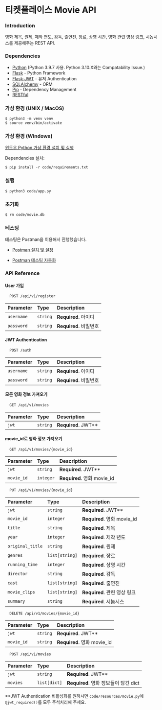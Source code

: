 # 티켓플레이스 Movie API
### Introduction
영화 제목, 원제, 제작 연도, 감독, 출연진, 장르, 상영 시간, 영화 관련 영상 링크, 시놉시스를 제공해주는 REST API.  

### Dependencies

* [Python](https://www.python.org/) (Python 3.9.7 사용. Python 3.10.X와는 Compatability Issue.)
* [Flask](https://flask.palletsprojects.com/) - Python Framework
* [Flask-JWT](https://https://pythonhosted.org/Flask-JWT/) - 유저 Authentication
* [SQLAlchemy](https://docs.sqlalchemy.org/) - ORM
* [Pip](https://pypi.org/project/pip/) - Dependency Management
* [RESTful](https://restfulapi.net/)

### 가상 환경 (UNIX / MacOS)

```
$ python3 -m venv venv
$ source venv/bin/activate
```
### 가상 환경 (Windows)

[윈도우 Python 가상 환경 설치 및 실행](https://docs.python.org/ko/3.9/library/venv.html)

Dependencies 설치:

```
$ pip install -r code/requirements.txt
```

### 실행
 
```
$ python3 code/app.py
```
### 초기화
```
$ rm code/movie.db
```

### 테스팅

테스팅은 Postman을 이용해서 진행했습니다.

* [Postman 설치 및 설정](https://choisiel.tistory.com/14)

* [Postman 테스팅 자동화](https://heropy.blog/2020/08/31/postman-api-testing/)


### API Reference

#### User 가입
```http
  POST /api/v1/register
```
| Parameter | Type     | Description                |
| :-------- | :------- | :------------------------- |
| `username` | `string` | **Required**. 아이디 |
| `password` | `string` | **Required**. 비밀번호 |

#### JWT Authentication
```http
  POST /auth
```
| Parameter | Type     | Description                |
| :-------- | :------- | :------------------------- |
| `username` | `string` | **Required**. 아이디 |
| `password` | `string` | **Required**. 비밀번호 |

#### 모든 영화 정보 가져오기

```http
  GET /api/v1/movies
```
| Parameter | Type     | Description                |
| :-------- | :------- | :------------------------- |
| `jwt` | `string` | **Required**. JWT** |

#### movie_id로 영화 정보 가져오기

```http
  GET /api/v1/movies/{movie_id}
```

| Parameter | Type     | Description                       |
| :-------- | :------- | :-------------------------------- |
| `jwt` | `string` | **Required**.  JWT**|
| `movie_id`      | `integer` | **Required**. 영화 movie_id |

```http
  PUT /api/v1/movies/{movie_id}
```

| Parameter | Type     | Description                       |
| :-------- | :------- | :-------------------------------- |
| `jwt` | `string` | **Required**.  JWT**|
| `movie_id`      | `integer` | **Required**. 영화 movie_id |
| `title`      | `string` | **Required**. 제목 |
| `year`      | `integer` | **Required**. 제작 년도 |
| `original_title`      | `string` | **Required**. 원제 |
| `genres`      | `list[string]` | **Required**. 장르 |
| `running_time`      | `integer` | **Required**. 상영 시간 |
| `director`      | `string` | **Required**. 감독 |
| `cast`      | `list[string]` | **Required**. 출연진 |
| `movie_clips`      | `list[string]` | **Required**. 관련 영상 링크 |
| `summary`      | `string` | **Required**. 시놉시스 |

```http
  DELETE /api/v1/movies/{movie_id}
```

| Parameter | Type     | Description                       |
| :-------- | :------- | :-------------------------------- |
| `jwt` | `string` | **Required**.  JWT**|
| `movie_id`      | `string` | **Required**. 영화 movie_id |

```http
  POST /api/v1/movies
```
| Parameter | Type     | Description                       |
| :-------- | :------- | :-------------------------------- |
| `jwt` | `string` | **Required**.  JWT**|
| `movies`      | `list[dict]` | **Required**. 영화 정보들이 담긴 dict |

**JWT Authentication 비활성화를 원하시면 ``` code/resources/movie.py ```에 ``` @jwt_required()```를 모두 주석처리해 주세요.
